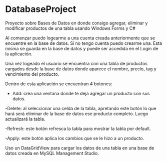 # DatabaseProject
Proyecto sobre Bases de Datos en donde consigo agregar, eliminar y modificar productos de una tabla usando Windows Forms y C#

Al comenzar puedo logearme a una cuenta creada anteriormente que se encuentre en la base de datos. Si no tengo cuenta puedo crearme una. Esta misma se guarda en la base de datos y puede ser accedida en el Login de la aplicación.

Una vez logeado el usuario se encuentra con una tabla de productos cargados desde la base de datos donde aparece el nombre, precio, tag y vencimiento del producto. 

Dentro de esta aplicación se encuentran 4 botones:

- Add:  crea una ventana donde te deja agregar un producto con sus datos.

-Delete: al seleccionar una celda de la tabla, apretando este botón lo que hará será eliminar de la base de datos ese producto completo. Luego actualizará la tabla.

-Refresh: este botón refresca la tabla para mostrar la tabla por default.

-Apply: este botón aplica los cambios que se le hizo a un producto.

Uso un DataGridView para cargar los datos de una tabla en una base de datos creada en MySQL Management Studio.
